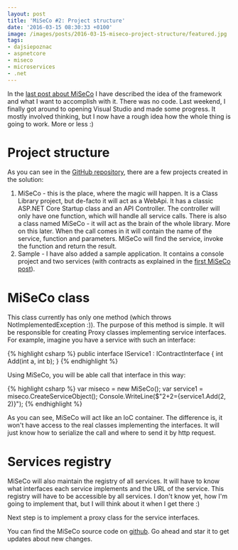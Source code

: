```yaml
---
layout: post
title: 'MiSeCo #2: Project structure'
date: '2016-03-15 08:30:33 +0100'
image: /images/posts/2016-03-15-miseco-project-structure/featured.jpg
tags:
- dajsiepoznac
- aspnetcore
- miseco
- microservices
- .net
---
```

In the [last post about MiSeCo](/2016/03/07/introduction-to-miseco/) I have described the idea of the framework and what I want to accomplish with it. There was no code. Last weekend, I finally got around to opening Visual Studio and made some progress. It mostly involved thinking, but I now have a rough idea how the whole thing is going to work. More or less :)

# Project structure
As you can see in the [GitHub repository](https://github.com/mdymel/miseco), there are a few projects created in the solution:

1. MiSeCo - this is the place, where the magic will happen. It is a Class Library project, but de-facto it will act as a WebApi. It has a classic ASP.NET Core Startup class and an API Controller. The controller will only have one function, which will handle all service calls. There is also a class named MiSeCo - it will act as the brain of the whole library. More on this later. When the call comes in it will contain the name of the service, function and parameters. MiSeCo will find the service, invoke the function and return the result.
1. Sample - I have also added a sample application. It contains a console project and two services (with contracts as explained in the [first MiSeCo post](2016/03/07/introduction-to-miseco)).

# MiSeCo class
This class currently has only one method (which throws NotImplementedException :)). The purpose of this method is simple. It will be responsible for creating Proxy classes implementing service interfaces. For example, imagine you have a service with such an interface:

{% highlight csharp %}
public interface IService1 : IContractInterface
{
    int Add(int a, int b);
}
{% endhighlight %}

Using MiSeCo, you will be able call that interface in this way:

{% highlight csharp %}
var miseco = new MiSeCo();
var service1 = miseco.CreateServiceObject();
Console.WriteLine($"2+2={service1.Add(2, 2)}");
{% endhighlight %}

As you can see, MiSeCo will act like an IoC container. The difference is, it won't have access to the real classes implementing the interfaces. It will just know how to serialize the call and where to send it by http request.

# Services registry
MiSeCo will also maintain the registry of all services. It will have to know what interfaces each service implements and the URL of the service. This registry will have to be accessible by all services. I don't know yet, how I'm going to implement that, but I will think about it when I get there :)

Next step is to implement a proxy class for the service interfaces.

You can find the MiSeCo source code on [github](https://github.com/mdymel/miseco). Go ahead and star it to get updates about new changes.

